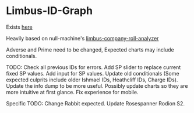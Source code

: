 # Limbus-ID-Graph


Exists [here](https://nex135.github.io/Limbus-ID-Graph/)

Heavily based on null-machine's [limbus-company-roll-analyzer](https://github.com/null-machine/limbus-company-roll-analyzer)

Adverse and Prime need to be changed, Expected charts may include conditionals.

TODO: Check all previous IDs for errors. Add SP slider to replace current fixed SP values. Add input for SP values. Update old conditionals (Some expected culprits include older Ishmael IDs, Heathcliff IDs, Charge IDs). Update the info dump to be more useful. Possibly update charts so they are more intuitive at first glance. Fix experience for mobile.

Specific TODO: Change Rabbit expected. Update Rosespanner Rodion S2.